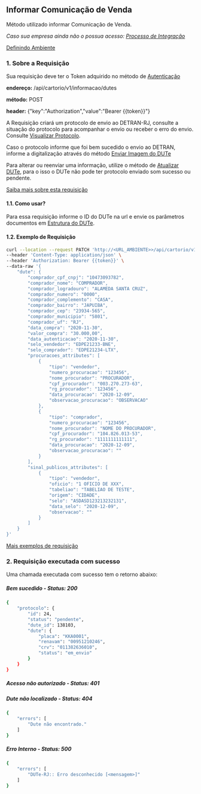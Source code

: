 ## Informar Comunicação de Venda

Método utilizado informar Comunicação de Venda.

*Caso sua empresa ainda não o possua acesso: [Processo de Integração](../../integracao.md)*

[Definindo Ambiente](../../ambiente.md)

### 1. Sobre a Requisição

Sua requisição deve ter o Token adquirido no método de [Autenticação](../autenticacao.md)

__endereço:__ /api/cartorio/v1/informacao/dutes

__método:__ POST

__header:__ {"key":"Authorization","value":"Bearer {{token}}"}

A Requisição criará um protocolo de envio ao DETRAN-RJ, consulte a situação do protocolo para acompanhar o envio ou receber o erro do envio. Consulte [Visualizar Protocolo](../protocolos_show.md).

Caso o protocolo informe que foi bem sucedido o envio ao DETRAN, informe a digitalização através do método [Enviar Imagem do DUTe](dutes_upload.md)

Para alterar ou reenviar uma informação, utilize o método de [Atualizar DUTe](dutes_update.md), para o isso o DUTe não pode ter protocolo enviado som sucesso ou pendente.

[Saiba mais sobre esta requisição](https://documenter.getpostman.com/view/5620626/TVmV5DRq)

#### 1.1. Como usar?

Para essa requisição informe o ID do DUTe na url e envie os parâmetros documentos em [Estrutura do DUTe](../../dute.md).

#### 1.2. Exemplo de Requisição

```bash
curl --location --request PATCH 'http://<URL_AMBIENTE>>/api/cartorio/v1/informacao/dutes/138103' \
--header 'Content-Type: application/json' \
--header 'Authorization: Bearer {{token}}' \
--data-raw '{
    "dute": {
        "comprador_cpf_cnpj": "10473093782",
        "comprador_nome": "COMPRADOR",
        "comprador_logradouro": "ALAMEDA SANTA CRUZ",
        "comprador_numero": "0000",
        "comprador_complemento": "CASA",
        "comprador_bairro": "JAPUIBA",
        "comprador_cep": "23934-565",
        "comprador_municipio": "5801",
        "comprador_uf": "RJ",
        "data_compra": "2020-11-30",
        "valor_compra": "30.000,00",
        "data_autenticacao": "2020-11-30",
        "selo_vendedor": "EDPE21233-BNE",
        "selo_comprador": "EDPE21234-LTX",
        "procuracoes_attributes": [
            {
                "tipo": "vendedor",
                "numero_procuracao": "123456",
                "nome_procurador": "PROCURADOR",
                "cpf_procurador": "003.270.273-63",
                "rg_procurador": "123456",
                "data_procuracao": "2020-12-09",
                "observacao_procuracao": "OBSERVACAO"
            },
            {
                "tipo": "comprador",
                "numero_procuracao": "123456",
                "nome_procurador": "NOME DO PROCURADOR",
                "cpf_procurador": "104.826.013-53",
                "rg_procurador": "1111111111111",
                "data_procuracao": "2020-12-09",
                "observacao_procuracao": ""
            }
        ],
        "sinal_publicos_attributes": [
            {
                "tipo": "vendedor",
                "oficio": "1 OFICIO DE XXX",
                "tabeliao": "TABELIAO DE TESTE",
                "origem": "CIDADE",
                "selo": "ASDASD123213232131",
                "data_selo": "2020-12-09",
                "observacao": ""
            }
        ]
    }
}'
```

[Mais exemplos de requisição](https://documenter.getpostman.com/view/5620626/TVmV5DRq)

### 2. Requisição executada com sucesso

Uma chamada executada com sucesso tem o retorno abaixo: 

##### Bem sucedido - Status: 200
```bash
{
    "protocolo": {
        "id": 24,
        "status": "pendente",
        "dute_id": 138103,
        "dute": {
            "placa": "KKA0001",
            "renavam": "00951210246",
            "crv": "011382636010",
            "status": "em_envio"
        }
    }
}
```

##### Acesso não autorizado - Status: 401

##### Dute não localizado - Status: 404

```bash
{
    "errors": [
        "Dute não encontrado."
    ]
}
```

##### Erro Interno - Status: 500
```bash
{
    "errors": [
        "DUTe-RJ:: Erro desconhecido [<mensagem>]"
    ]
}
```
